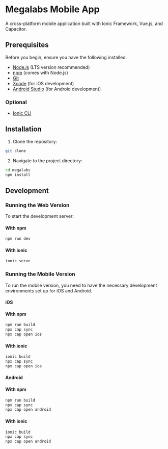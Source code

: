 # Megalabs Mobile App

A cross-platform mobile application built with Ionic Framework, Vue.js, and Capacitor.

## Prerequisites

Before you begin, ensure you have the following installed:
- [Node.js](https://nodejs.org/) (LTS version recommended)
- [npm](https://www.npmjs.com/) (comes with Node.js)
- [Git](https://git-scm.com/)
- [Xcode](https://developer.apple.com/xcode/) (for iOS development)
- [Android Studio](https://developer.android.com/studio) (for Android development)

### Optional
- [Ionic CLI](https://ionicframework.com/docs/cli)


## Installation

1. Clone the repository:

```bash
git clone 
```

2. Navigate to the project directory:

```bash
cd megalabs
npm install
```

## Development

### Running the Web Version

To start the development server:

#### With npm

```bash
npm run dev
```

#### With ionic

```bash
ionic serve
```

### Running the Mobile Version

To run the mobile version, you need to have the necessary development environments set up for iOS and Android.

#### iOS

#### With npm

```bash
npm run build
npx cap sync
npx cap open ios
```

#### With ionic

```bash
ionic build
npx cap sync
npx cap open ios
```

#### Android

#### With npm

```bash
npm run build
npx cap sync
npx cap open android
```

#### With ionic

```bash
ionic build
npx cap sync
npx cap open android
```


